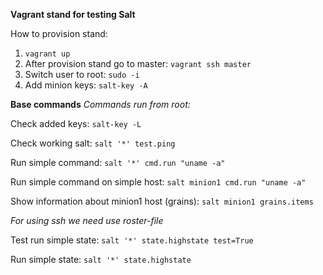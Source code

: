 **Vagrant stand for testing Salt**


How to provision stand:
1) `vagrant up`
2) After provision stand go to master: `vagrant ssh master`
3) Switch user to root: `sudo -i`
4) Add minion keys: `salt-key -A`

**Base commands**
*Commands run from root:*

Check added keys: `salt-key -L`

Check working salt: `salt '*' test.ping`

Run simple command: `salt '*' cmd.run "uname -a"`

Run simple command on simple host: `salt minion1 cmd.run "uname -a"`

Show information about minion1 host (grains): `salt minion1 grains.items`

*For using ssh we need use roster-file*

Test run simple state: `salt '*' state.highstate test=True`

Run simple state: `salt '*' state.highstate`
